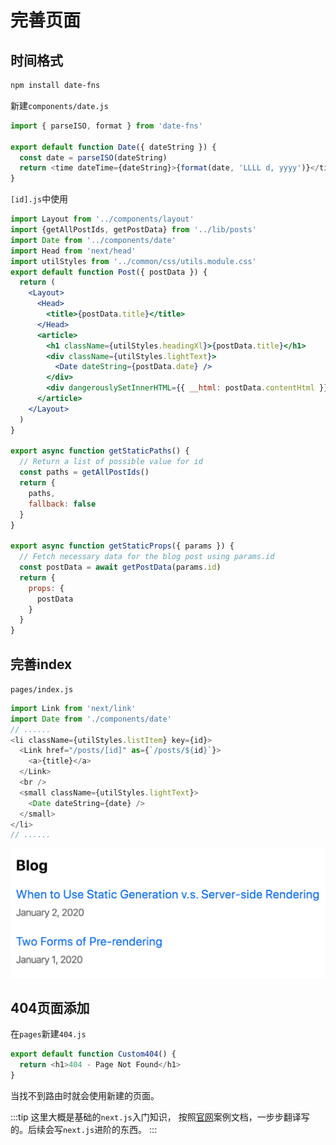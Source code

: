 # 完善页面

## 时间格式

```bash
npm install date-fns
```

新建`components/date.js`

```js
import { parseISO, format } from 'date-fns'

export default function Date({ dateString }) {
  const date = parseISO(dateString)
  return <time dateTime={dateString}>{format(date, 'LLLL d, yyyy')}</time>
}
```

`[id].js`中使用

```jsx
import Layout from '../components/layout'
import {getAllPostIds, getPostData} from '../lib/posts'
import Date from '../components/date'
import Head from 'next/head'
import utilStyles from '../common/css/utils.module.css'
export default function Post({ postData }) {
  return (
    <Layout>
      <Head>
        <title>{postData.title}</title>
      </Head>
      <article>
        <h1 className={utilStyles.headingXl}>{postData.title}</h1>
        <div className={utilStyles.lightText}>
          <Date dateString={postData.date} />
        </div>
        <div dangerouslySetInnerHTML={{ __html: postData.contentHtml }} />
      </article>
    </Layout>
  )
}

export async function getStaticPaths() {
  // Return a list of possible value for id
  const paths = getAllPostIds()
  return {
    paths,
    fallback: false
  }
}

export async function getStaticProps({ params }) {
  // Fetch necessary data for the blog post using params.id
  const postData = await getPostData(params.id)
  return {
    props: {
      postData
    }
  }
}
```

## 完善index

`pages/index.js`

```js
import Link from 'next/link'
import Date from './components/date'
// ...... 
<li className={utilStyles.listItem} key={id}>
  <Link href="/posts/[id]" as={`/posts/${id}`}>
    <a>{title}</a>
  </Link>
  <br />
  <small className={utilStyles.lightText}>
    <Date dateString={date} />
  </small>
</li>
// ......
```

![blogs-link](../.vuepress/public/img/blogs.png)

## 404页面添加

在`pages`新建`404.js`

```js
export default function Custom404() {
  return <h1>404 - Page Not Found</h1>
}
```

当找不到路由时就会使用新建的页面。

:::tip
这里大概是基础的`next.js`入门知识， 按照[官网](https://nextjs.org/learn/basics/create-nextjs-app)案例文档，一步步翻译写的。后续会写`next.js`进阶的东西。
:::